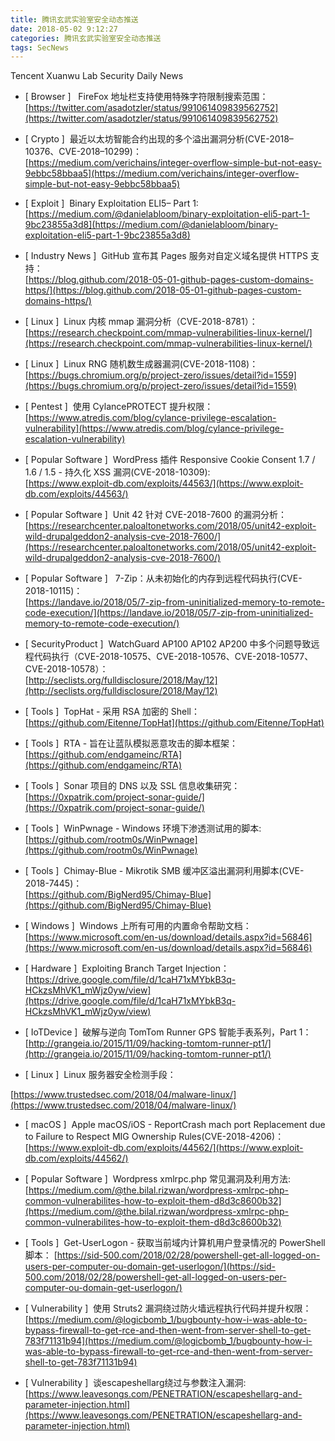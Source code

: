 ```yaml
---
title: 腾讯玄武实验室安全动态推送
date: 2018-05-02 9:12:27
categories: 腾讯玄武实验室安全动态推送
tags: SecNews
---
```


Tencent Xuanwu Lab Security Daily News  
* [ Browser ]   FireFox 地址栏支持使用特殊字符限制搜索范围：   
[https://twitter.com/asadotzler/status/991061409839562752](https://twitter.com/asadotzler/status/991061409839562752)  

* [ Crypto ]  最近以太坊智能合约出现的多个溢出漏洞分析(CVE-2018–10376、CVE-2018–10299)：   
[https://medium.com/verichains/integer-overflow-simple-but-not-easy-9ebbc58bbaa5](https://medium.com/verichains/integer-overflow-simple-but-not-easy-9ebbc58bbaa5)  

* [ Exploit ]  Binary Exploitation ELI5– Part 1:   
[https://medium.com/@danielabloom/binary-exploitation-eli5-part-1-9bc23855a3d8](https://medium.com/@danielabloom/binary-exploitation-eli5-part-1-9bc23855a3d8)  

* [ Industry News ]  GitHub 宣布其 Pages 服务对自定义域名提供 HTTPS 支持：   
[https://blog.github.com/2018-05-01-github-pages-custom-domains-https/](https://blog.github.com/2018-05-01-github-pages-custom-domains-https/)  

* [ Linux ]  Linux 内核 mmap 漏洞分析（CVE-2018-8781）：   
[https://research.checkpoint.com/mmap-vulnerabilities-linux-kernel/](https://research.checkpoint.com/mmap-vulnerabilities-linux-kernel/)  

* [ Linux ]  Linux RNG 随机数生成器漏洞(CVE-2018-1108)：   
[https://bugs.chromium.org/p/project-zero/issues/detail?id=1559](https://bugs.chromium.org/p/project-zero/issues/detail?id=1559)  

* [ Pentest ]  使用 CylancePROTECT 提升权限：   
[https://www.atredis.com/blog/cylance-privilege-escalation-vulnerability](https://www.atredis.com/blog/cylance-privilege-escalation-vulnerability)  

* [ Popular Software ]  WordPress 插件 Responsive Cookie Consent 1.7 / 1.6 / 1.5 - 持久化 XSS 漏洞(CVE-2018-10309):   
[https://www.exploit-db.com/exploits/44563/](https://www.exploit-db.com/exploits/44563/)  

* [ Popular Software ]  Unit 42 针对 CVE-2018-7600 的漏洞分析：   
[https://researchcenter.paloaltonetworks.com/2018/05/unit42-exploit-wild-drupalgeddon2-analysis-cve-2018-7600/](https://researchcenter.paloaltonetworks.com/2018/05/unit42-exploit-wild-drupalgeddon2-analysis-cve-2018-7600/)  

* [ Popular Software ]   7-Zip：从未初始化的内存到远程代码执行(CVE-2018-10115)：   
[https://landave.io/2018/05/7-zip-from-uninitialized-memory-to-remote-code-execution/](https://landave.io/2018/05/7-zip-from-uninitialized-memory-to-remote-code-execution/)  

* [ SecurityProduct ]  WatchGuard AP100 AP102 AP200 中多个问题导致远程代码执行（CVE-2018-10575、CVE-2018-10576、CVE-2018-10577、CVE-2018-10578）：   
[http://seclists.org/fulldisclosure/2018/May/12](http://seclists.org/fulldisclosure/2018/May/12)  

* [ Tools ]  TopHat - 采用 RSA 加密的 Shell：   
[https://github.com/Eitenne/TopHat](https://github.com/Eitenne/TopHat)  

* [ Tools ]  RTA - 旨在让蓝队模拟恶意攻击的脚本框架：   
[https://github.com/endgameinc/RTA](https://github.com/endgameinc/RTA)  

* [ Tools ]  Sonar 项目的 DNS 以及 SSL 信息收集研究：   
[https://0xpatrik.com/project-sonar-guide/](https://0xpatrik.com/project-sonar-guide/)  

* [ Tools ]  WinPwnage - Windows 环境下渗透测试用的脚本:   
[https://github.com/rootm0s/WinPwnage](https://github.com/rootm0s/WinPwnage)  

* [ Tools ]  Chimay-Blue - Mikrotik SMB 缓冲区溢出漏洞利用脚本(CVE-2018-7445)：   
[https://github.com/BigNerd95/Chimay-Blue](https://github.com/BigNerd95/Chimay-Blue)  

* [ Windows ]  Windows 上所有可用的内置命令帮助文档：  
[https://www.microsoft.com/en-us/download/details.aspx?id=56846](https://www.microsoft.com/en-us/download/details.aspx?id=56846)  

* [ Hardware ]  Exploiting Branch Target Injection： 
[https://drive.google.com/file/d/1caH71xMYbkB3q-HCkzsMhVK1_mWjz0yw/view](https://drive.google.com/file/d/1caH71xMYbkB3q-HCkzsMhVK1_mWjz0yw/view)  

* [ IoTDevice ]  破解与逆向 TomTom Runner GPS 智能手表系列，Part 1： 
[http://grangeia.io/2015/11/09/hacking-tomtom-runner-pt1/](http://grangeia.io/2015/11/09/hacking-tomtom-runner-pt1/)  

* [ Linux ]  Linux 服务器安全检测手段： 

[https://www.trustedsec.com/2018/04/malware-linux/](https://www.trustedsec.com/2018/04/malware-linux/)  

* [ macOS ]  Apple macOS/iOS - ReportCrash mach port Replacement due to Failure to Respect MIG Ownership Rules(CVE-2018-4206)： 
[https://www.exploit-db.com/exploits/44562/](https://www.exploit-db.com/exploits/44562/)  

* [ Popular Software ]  Wordpress xmlrpc.php 常见漏洞及利用方法: 
[https://medium.com/@the.bilal.rizwan/wordpress-xmlrpc-php-common-vulnerabilites-how-to-exploit-them-d8d3c8600b32](https://medium.com/@the.bilal.rizwan/wordpress-xmlrpc-php-common-vulnerabilites-how-to-exploit-them-d8d3c8600b32)  

* [ Tools ]  Get-UserLogon - 获取当前域内计算机用户登录情况的 PowerShell 脚本： 
[https://sid-500.com/2018/02/28/powershell-get-all-logged-on-users-per-computer-ou-domain-get-userlogon/](https://sid-500.com/2018/02/28/powershell-get-all-logged-on-users-per-computer-ou-domain-get-userlogon/)  

* [ Vulnerability ]  使用 Struts2 漏洞绕过防火墙远程执行代码并提升权限： 
[https://medium.com/@logicbomb_1/bugbounty-how-i-was-able-to-bypass-firewall-to-get-rce-and-then-went-from-server-shell-to-get-783f71131b94](https://medium.com/@logicbomb_1/bugbounty-how-i-was-able-to-bypass-firewall-to-get-rce-and-then-went-from-server-shell-to-get-783f71131b94)  

* [ Vulnerability ]  谈escapeshellarg绕过与参数注入漏洞: 
[https://www.leavesongs.com/PENETRATION/escapeshellarg-and-parameter-injection.html](https://www.leavesongs.com/PENETRATION/escapeshellarg-and-parameter-injection.html)  

